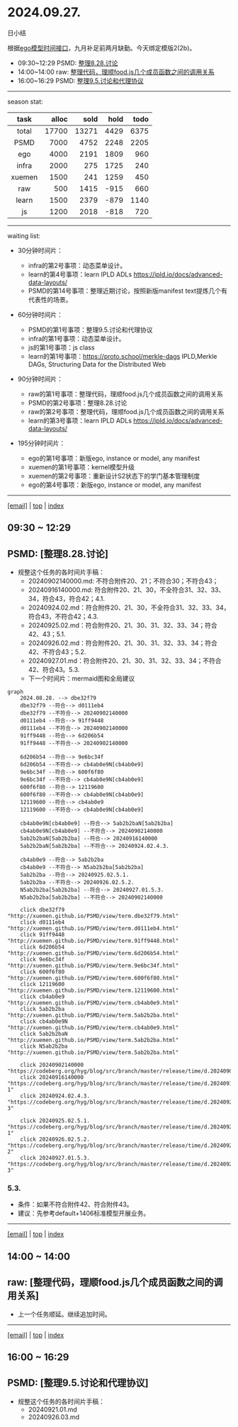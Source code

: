 # 2024.09.27.
日小结

<a id="top"></a>
根据[ego模型时间接口](https://gitee.com/hyg/blog/blob/master/timeflow.md)，九月补足前两月缺勤。今天绑定模版2(2b)。

<a id="index"></a>
- 09:30~12:29	PSMD: [整理8.28.讨论](#20240927093000)
- 14:00~14:00	raw: [整理代码，理顺food.js几个成员函数之间的调用关系](#20240927140000)
- 16:00~16:29	PSMD: [整理9.5.讨论和代理协议](#20240927160000)

---
season stat:

| task | alloc | sold | hold | todo |
| :---: | ---: | ---: | ---: | ---: |
| total | 17700 | 13271 | 4429 | 6375 |
| PSMD | 7000 | 4752 | 2248 | 2205 |
| ego | 4000 | 2191 | 1809 | 960 |
| infra | 2000 | 275 | 1725 | 240 |
| xuemen | 1500 | 241 | 1259 | 450 |
| raw | 500 | 1415 | -915 | 660 |
| learn | 1500 | 2379 | -879 | 1140 |
| js | 1200 | 2018 | -818 | 720 |

---
waiting list:


- 30分钟时间片：
  - infra的第2号事项：动态菜单设计。
  - learn的第4号事项：learn IPLD ADLs https://ipld.io/docs/advanced-data-layouts/
  - PSMD的第14号事项：整理近期讨论，按照新版manifest text提炼几个有代表性的场景。

- 60分钟时间片：
  - PSMD的第1号事项：整理9.5.讨论和代理协议
  - infra的第1号事项：动态菜单设计。
  - js的第1号事项：js class
  - learn的第1号事项：https://proto.school/merkle-dags IPLD,Merkle DAGs, Structuring Data for the Distributed Web

- 90分钟时间片：
  - raw的第1号事项：整理代码，理顺food.js几个成员函数之间的调用关系
  - PSMD的第2号事项：整理8.28.讨论
  - raw的第2号事项：整理代码，理顺food.js几个成员函数之间的调用关系
  - learn的第3号事项：learn IPLD ADLs https://ipld.io/docs/advanced-data-layouts/

- 195分钟时间片：
  - ego的第1号事项：新版ego, instance or model, any manifest
  - xuemen的第1号事项：kernel模型升级
  - xuemen的第2号事项：重新设计S2状态下的学门基本管理制度
  - ego的第4号事项：新版ego, instance or model, any manifest

---
<a href="mailto:huangyg@mars22.com?subject=关于2024.09.27.[整理8.28.讨论]任务&body=日期: 2024.09.27.%0D%0A序号: 5%0D%0A手稿:../../draft/2024/09/20240927.01.md%0D%0A---请勿修改邮件主题及以上内容 从下一行开始写您的想法---%0D%0A">[email]</a> | [top](#top) | [index](#index)
<a id="20240927093000"></a>
## 09:30 ~ 12:29
## PSMD: [整理8.28.讨论]

- 规整这个任务的各时间片手稿：
    - 20240902140000.md: 不符合附件20、21；不符合30；不符合43；
    - 20240916140000.md: 符合附件20、21、30，不全符合31、32、33、34，符合43，符合42；4.1.
    - 20240924.02.md：符合附件20、21、30，不全符合31、32、33、34，符合43，不符合42；4.3.
    - 20240925.02.md：符合附件20、21、30、31、32、33、34；符合42、43；5.1.
    - 20240926.02.md：符合附件20、21、30、31、32、33、34；符合42、不符合43；5.2.
    - 20240927.01.md：符合附件20、21、30、31、32、33、34；不符合42、符合43。5.3.
    - 下一个时间片：mermaid图和全局建议

``` mermaid
graph
    2024.08.28. --> dbe32f79
    dbe32f79 --符合--> d0111eb4
    dbe32f79 --不符合--> 20240902140000
    d0111eb4 --符合--> 91ff9448
    d0111eb4 --不符合--> 20240902140000
    91ff9448 --符合--> 6d206b54
    91ff9448 --不符合--> 20240902140000

    6d206b54 --符合--> 9e6bc34f
    6d206b54 --不符合--> cb4ab0e9N[cb4ab0e9]
    9e6bc34f --符合--> 600f6f80
    9e6bc34f --不符合--> cb4ab0e9N[cb4ab0e9]
    600f6f80 --符合--> 12119600
    600f6f80 --不符合--> cb4ab0e9N[cb4ab0e9]
    12119600 --符合--> cb4ab0e9
    12119600 --不符合--> cb4ab0e9N[cb4ab0e9]

    cb4ab0e9N[cb4ab0e9] --符合--> 5ab2b2baN[5ab2b2ba]
    cb4ab0e9N[cb4ab0e9] --不符合--> 20240902140000
    5ab2b2baN[5ab2b2ba] --符合--> 20240916140000
    5ab2b2baN[5ab2b2ba] --不符合--> 20240924.02.4.3.

    cb4ab0e9 --符合--> 5ab2b2ba
    cb4ab0e9 --不符合--> N5ab2b2ba[5ab2b2ba]
    5ab2b2ba --符合--> 20240925.02.5.1.
    5ab2b2ba --不符合--> 20240926.02.5.2.
    N5ab2b2ba[5ab2b2ba] --符合--> 20240927.01.5.3.
    N5ab2b2ba[5ab2b2ba] --不符合--> 20240902140000

    click dbe32f79 "http://xuemen.github.io/PSMD/view/term.dbe32f79.html"
    click d0111eb4 "http://xuemen.github.io/PSMD/view/term.d0111eb4.html"
    click 91ff9448 "http://xuemen.github.io/PSMD/view/term.91ff9448.html"
    click 6d206b54 "http://xuemen.github.io/PSMD/view/term.6d206b54.html"
    click 9e6bc34f "http://xuemen.github.io/PSMD/view/term.9e6bc34f.html"
    click 600f6f80 "http://xuemen.github.io/PSMD/view/term.600f6f80.html"
    click 12119600 "http://xuemen.github.io/PSMD/view/term.12119600.html"
    click cb4ab0e9 "http://xuemen.github.io/PSMD/view/term.cb4ab0e9.html"
    click 5ab2b2ba "http://xuemen.github.io/PSMD/view/term.5ab2b2ba.html"
    click cb4ab0e9N "http://xuemen.github.io/PSMD/view/term.cb4ab0e9.html"
    click 5ab2b2baN "http://xuemen.github.io/PSMD/view/term.5ab2b2ba.html"
    click N5ab2b2ba "http://xuemen.github.io/PSMD/view/term.5ab2b2ba.html"

    click 20240902140000 "https://codeberg.org/hyg/blog/src/branch/master/release/time/d.20240902.md#default"
    click 20240916140000 "https://codeberg.org/hyg/blog/src/branch/master/release/time/d.20240916.md#4-1"
    click 20240924.02.4.3. "https://codeberg.org/hyg/blog/src/branch/master/release/time/d.20240924.md#4-3"

    click 20240925.02.5.1. "https://codeberg.org/hyg/blog/src/branch/master/release/time/d.20240925.md#5-1"
    click 20240926.02.5.2. "https://codeberg.org/hyg/blog/src/branch/master/release/time/d.20240926.md#5-2"
    click 20240927.01.5.3. "https://codeberg.org/hyg/blog/src/branch/master/release/time/d.20240927.md#5-3"
```

### 5.3. 

- 条件：如果不符合附件42、符合附件43。
- 建议：先参考default+1406标准模型开展业务。
---
<a href="mailto:huangyg@mars22.com?subject=关于2024.09.27.[整理代码，理顺food.js几个成员函数之间的调用关系]任务&body=日期: 2024.09.27.%0D%0A序号: 7%0D%0A手稿:../../draft/2024/09/20240927.02.md%0D%0A---请勿修改邮件主题及以上内容 从下一行开始写您的想法---%0D%0A">[email]</a> | [top](#top) | [index](#index)
<a id="20240927140000"></a>
## 14:00 ~ 14:00
## raw: [整理代码，理顺food.js几个成员函数之间的调用关系]

- 上一个任务顺延。继续追加时间。

---
<a href="mailto:huangyg@mars22.com?subject=关于2024.09.27.[整理9.5.讨论和代理协议]任务&body=日期: 2024.09.27.%0D%0A序号: 9%0D%0A手稿:../../draft/2024/09/20240927.03.md%0D%0A---请勿修改邮件主题及以上内容 从下一行开始写您的想法---%0D%0A">[email]</a> | [top](#top) | [index](#index)
<a id="20240927160000"></a>
## 16:00 ~ 16:29
## PSMD: [整理9.5.讨论和代理协议]

- 规整这个任务的各时间片手稿：
    - 20240921.01.md
    - 20240926.03.md
